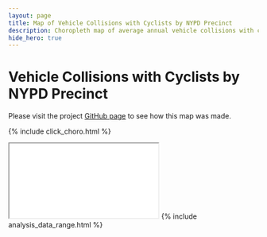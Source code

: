 ```yaml
---
layout: page
title: Map of Vehicle Collisions with Cyclists by NYPD Precinct
description: Choropleth map of average annual vehicle collisions with cyclists (bicycles) by New York Police Department (NYPD) precinct in New York City (NYC)
hide_hero: true
---
```

# Vehicle Collisions with Cyclists by NYPD Precinct

Please visit the project [GitHub page](https://github.com/ray310/NYC-Vehicle-Collisions) to see how this map was made.

{% include click_choro.html %}
<iframe src="precinct_cyclist_map.html" title="Choropleth map of collisions with cyclists by NYPD precinct"></iframe>
{% include analysis_data_range.html %}
